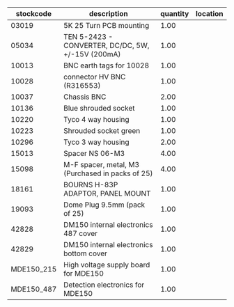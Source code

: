 |stockcode|description|quantity|location|
|---------|-----------|--------|--------|
|03019|5K 25 Turn PCB mounting|1.00||
|05034|TEN 5-2423 - CONVERTER, DC/DC, 5W, +/-15V  (200mA)|1.00||
|10013|BNC earth tags for 10028|1.00||
|10028|connector HV BNC (R316553)|1.00||
|10037|Chassis BNC|2.00||
|10136|Blue shrouded socket|1.00||
|10220|Tyco 4 way housing|1.00||
|10223|Shrouded socket green|1.00||
|10296|Tyco 3 way housing|2.00||
|15013|Spacer NS 06-M3|4.00||
|15098|M-F spacer, metal, M3 (Purchased in packs of 25)|4.00||
|18161|BOURNS H-83P ADAPTOR, PANEL MOUNT|1.00||
|19093|Dome Plug 9.5mm (pack of 25)|1.00||
|42828|DM150 internal electronics 487 cover|1.00||
|42829|DM150 internal electronics bottom cover|1.00||
|MDE150_215|High voltage supply board for MDE150|1.00||
|MDE150_487|Detection electronics for MDE150|1.00||
